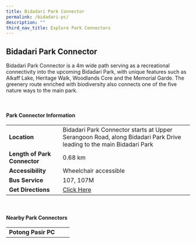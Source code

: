 ```yaml
---
title: Bidadari Park Connector
permalink: /bidadari-pc/
description: ""
third_nav_title: Explore Park Connectors
---
```

## Bidadari Park Connector

Bidadari Park Connector is a 4m wide path serving as a recreational connectivity into the upcoming Bidadari Park, with unique features such as Alkaff Lake, Heritage Walk, Woodlands Core and the Memorial Garde. The greenery route enriched with biodiversity also connects one of the five nature ways to the main park.

<br>

#### Park Connector Information

|  |  |  |
| -------- | -------- | -------- |
| **Location** | Bidadari Park Connector starts at Upper Serangoon Road, along Bidadari Park Drive leading to the main Bidadari Park |  |
| **Length of Park Connector** | 0.68 km   |  |
| **Accessibility** | Wheelchair accessible| |
| **Bus Service** | 107, 107M | |
| **Get Directions** | [Click Here](http://www.onemap.gov.sg/main/v2/?lat=1.3343052&amp;lng=103.8702714) | |

<br>

#### Nearby Park Connectors

|   |  |  |
| -------- | -------- | -------- |
| **Potong Pasir PC** | | |